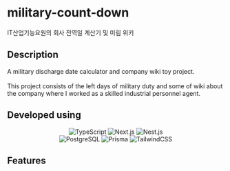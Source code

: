 # military-count-down
IT산업기능요원의 회사 전역일 계산기 및 미림 위키

## Description
A military discharge date calculator and company wiki toy project.<br/><br/>
This project consists of the left days of military duty and some of wiki about the company where I worked as a skilled industrial personnel agent.

## Developed using
<div align="center">
  <img alt="TypeScript" src ="https://img.shields.io/badge/TypeScript-3178C6.svg?&style=for-the-badge&logo=TypeScript&logoColor=white"/>
  <img alt="Next.js" src ="https://img.shields.io/badge/Next.js-000000.svg?&style=for-the-badge&logo=Next.js&logoColor=white"/>
  <img alt="Nest.js" src ="https://img.shields.io/badge/NestJS-E0234E.svg?&style=for-the-badge&logo=NestJS&logoColor=white"/>
  <br/>
  <img alt="PostgreSQL" src ="https://img.shields.io/badge/PostgreSQL-4169E1.svg?&style=for-the-badge&logo=PostgreSQL&logoColor=white"/>
  <img alt="Prisma" src ="https://img.shields.io/badge/Prisma-2D3748.svg?&style=for-the-badge&logo=Prisma&logoColor=white"/>
  <img alt="TailwindCSS" src ="https://img.shields.io/badge/TailwindCSS-06B6D4.svg?&style=for-the-badge&logo=TailwindCSS&logoColor=white"/>
  
</div>

## Features
